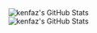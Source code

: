 <div align="center">
<img src="https://streak-stats.demolab.com?user=kenfaz&theme=react&hide_border=false" alt="kenfaz's GitHub Stats" /><br>
  <img src="https://github-readme-stats.vercel.app/api/top-langs/?username=kenfaz&theme=react&show_icons=true&hide_border=false&layout=compact" alt="kenfaz's GitHub Stats" />
  </div>



